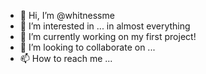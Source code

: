 - 👋 Hi, I’m @whitnessme
- 👀 I’m interested in ... in almost everything
- 🌱 I’m currently working on my first project!
- 💞️ I’m looking to collaborate on ...
- 📫 How to reach me ... 

<!---
whitnessme/whitnessme is a ✨ special ✨ repository because its `README.md` (this file) appears on your GitHub profile.
You can click the Preview link to take a look at your changes.
--->
